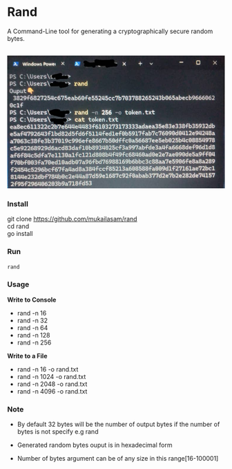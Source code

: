 # Rand
A Command-Line tool for generating a cryptographically secure random bytes.<br><br>



![Image](IMG-20240318-WA0014.jpg)

### Install
git clone https://github.com/mukailasam/rand<br>
cd rand<br>
go install

### Run
`rand`

### Usage

**Write to Console**
- rand -n 16
- rand -n 32
- rand -n 64
- rand -n 128
- rand -n 256

**Write to a File**
- rand -n 16 -o rand.txt
- rand -n 1024 -o rand.txt
- rand -n 2048 -o rand.txt
- rand -n 4096 -o rand.txt

### Note
- By default 32 bytes will be the number of output bytes if the number of bytes is not specify
e.g
rand

- Generated random bytes ouput is in hexadecimal form

- Number of bytes argument can be of any size in this range[16-100001]